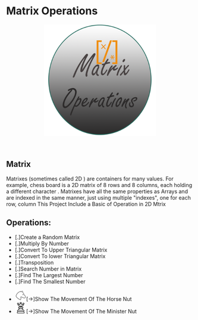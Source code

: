 # Matrix Operations

<!-- ![Matrix](/documentation/img/logo.png) -->
<p align="center"><img src="/documentation/img/logo.png" alt="Matrix Operation" width=300 height=300/></p>
<br>

## Matrix
 Matrixes (sometimes called 2D ) are containers for many values. For example, chess board is a 2D matrix of 8 rows and 8 columns, each holding a different character . Matrixes have all the same properties as Arrays and are indexed in the same manner, just using multiple "indexes", one for each row, column
        This Project Include a Basic of Operation in 2D Mtrix

## Operations:
 
 * [.]Create a Random Matrix
 * [.]Multiply By Number
 * [.]Convert To Upper Triangular Matrix
 * [.]Convert To lower Triangular Matrix
 * [.]Transposition
 * [.]Search Number in Matrix
 * [.]Find The Largest Number
 * [.]Find The Smallest Number
<!--  * ![Minister](/documentation/img/minister.png)[->]Show The Movement Of The Minister Nut -->
<!--  * ![horse](/documentation/img/horse.png | width=100)[->]Show The Movement Of The Minister Nut -->
 * <img src="/documentation/img/horse.png" alt="horse" width=30 height=30/>[->]Show The Movement Of The Horse Nut
 * <img src="/documentation/img/minister.png" alt="minister" width=30 height=30/>[->]Show The Movement Of The Minister Nut



